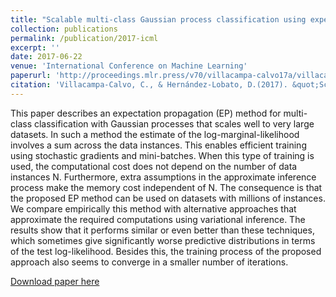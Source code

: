 ```yaml
---
title: "Scalable multi-class Gaussian process classification using expectation propagation"
collection: publications
permalink: /publication/2017-icml
excerpt: ''
date: 2017-06-22
venue: 'International Conference on Machine Learning'
paperurl: 'http://proceedings.mlr.press/v70/villacampa-calvo17a/villacampa-calvo17a.pdf'
citation: 'Villacampa-Calvo, C., & Hernández-Lobato, D.(2017). &quot;Scalable multi-class Gaussian process classification using expectation propagation.&quot; <i>International Conference on Machine Learning</i>. 70(3550-3559).'
---
```

This paper describes an expectation propagation (EP) method for multi-class classification with Gaussian processes that scales well to very large datasets. In such a method the estimate of the log-marginal-likelihood involves a sum across the data instances. This enables efficient training using stochastic gradients and mini-batches. When this type of training is used, the computational cost does not depend on the number of data instances N. Furthermore, extra assumptions in the approximate inference process make the memory cost independent of N. The consequence is that the proposed EP method can be used on datasets with millions of instances. We compare empirically this method with alternative approaches that approximate the required computations using variational inference. The results show that it performs similar or even better than these techniques, which sometimes give significantly worse predictive distributions in terms of the test log-likelihood. Besides this, the training process of the proposed approach also seems to converge in a smaller number of iterations.

[Download paper here](http://proceedings.mlr.press/v70/villacampa-calvo17a/villacampa-calvo17a.pdf)

